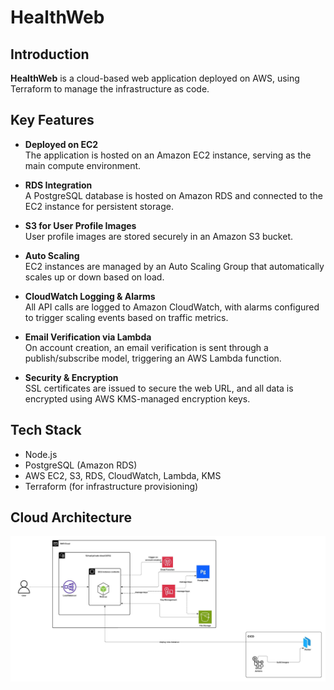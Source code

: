 # HealthWeb

## Introduction

**HealthWeb** is a cloud-based web application deployed on AWS, using Terraform to manage the infrastructure as code.

## Key Features

- **Deployed on EC2**  
  The application is hosted on an Amazon EC2 instance, serving as the main compute environment.

- **RDS Integration**  
  A PostgreSQL database is hosted on Amazon RDS and connected to the EC2 instance for persistent storage.

- **S3 for User Profile Images**  
  User profile images are stored securely in an Amazon S3 bucket.

- **Auto Scaling**  
  EC2 instances are managed by an Auto Scaling Group that automatically scales up or down based on load.

- **CloudWatch Logging & Alarms**  
  All API calls are logged to Amazon CloudWatch, with alarms configured to trigger scaling events based on traffic metrics.

- **Email Verification via Lambda**  
  On account creation, an email verification is sent through a publish/subscribe model, triggering an AWS Lambda function.

- **Security & Encryption**  
  SSL certificates are issued to secure the web URL, and all data is encrypted using AWS KMS-managed encryption keys.

## Tech Stack

- Node.js
- PostgreSQL (Amazon RDS)
- AWS EC2, S3, RDS, CloudWatch, Lambda, KMS
- Terraform (for infrastructure provisioning)

## Cloud Architecture
![Cloud Screenshot](Screenshots/cloudNode.png)



